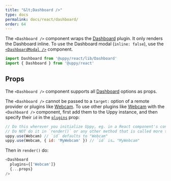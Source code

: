 ```yaml
---
title: "&lt;Dashboard />"
type: docs
permalink: docs/react/dashboard/
order: 64
---
```


The `<Dashboard />` component wraps the [Dashboard][] plugin. It only renders the Dashboard inline. To use the Dashboard modal (`inline: false`), use the [`<DashboardModal />`](/docs/react/dashboard-modal) component.

```js
import Dashboard from '@uppy/react/lib/Dashboard'
import { Dashboard } from '@uppy/react'
```

## Props

The `<Dashboard />` component supports all [Dashboard][] options as props.

The `<Dashboard />` cannot be passed to a `target:` option of a remote provider or plugins like [Webcam][]. To use other plugins like [Webcam][] with the `<Dashboard />` component, first add them to the Uppy instance, and then specify their `id` in the [`plugins`](/docs/dashboard/#plugins) prop:

```js
// Do this wherever you initialize Uppy, eg. in a React component's constructor method.
// Do NOT do it in `render()` or any other method that is called more than once!
uppy.use(Webcam) // `id` defaults to "Webcam"
uppy.use(Webcam, { id: 'MyWebcam' }) // `id` is… "MyWebcam"
```

Then in `render()` do:

```js
<Dashboard
  plugins={['Webcam']}
  {...props}
/>
```

[Dashboard]: /docs/dashboard/
[Webcam]: /docs/webcam/
